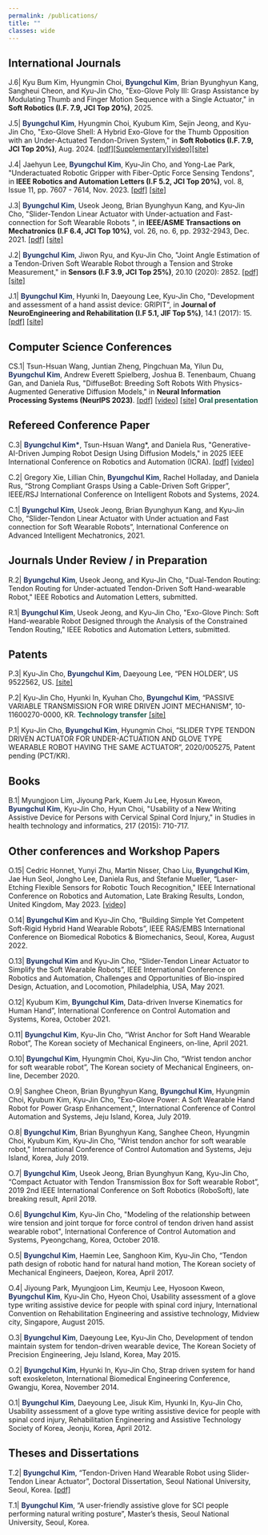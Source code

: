 ```yaml
---
permalink: /publications/
title: ""
classes: wide
---
```

International Journals
---

J.6| Kyu Bum Kim, Hyungmin Choi, <font color="#213363"><b>Byungchul Kim</b></font>, Brian Byunghyun Kang, Sangheui Cheon, and Kyu-Jin Cho, "Exo-Glove Poly III: Grasp Assistance by Modulating Thumb and Finger Motion Sequence with a Single Actuator," in **Soft Robotics (I.F. 7.9, JCI Top 20%)**, 2025.

J.5| <font color="#213363"><b>Byungchul Kim</b></font>, Hyungmin Choi, Kyubum Kim, Sejin Jeong, and Kyu-Jin Cho, "Exo-Glove Shell: A Hybrid Exo-Glove for the Thumb Opposition with an Under-Actuated Tendon-Driven System," in **Soft Robotics (I.F. 7.9, JCI Top 20%)**, Aug. 2024. [[pdf]][SoRoPDF][[Supplementary]][SoRoSM][[video]][SoRoVideo][[site]][ExoShell_Supp]

J.4| Jaehyun Lee, <font color="#213363"><b>Byungchul Kim</b></font>, Kyu-Jin Cho, and Yong-Lae Park, "Underactuated Robotic Gripper with Fiber-Optic Force Sensing Tendons", in **IEEE Robotics and Automation Letters (I.F 5.2, JCI Top 20%)**, vol. 8, Issue 11, pp. 7607 - 7614, Nov. 2023. [[pdf]][RAL_pdf] [[site]][RAL_link]

J.3|  <font color="#213363"><b>Byungchul Kim</b></font>, Useok Jeong, Brian Byunghyun Kang, and Kyu-Jin Cho, "Slider-Tendon Linear Actuator with Under-actuation and Fast-connection for Soft Wearable Robots ", in **IEEE/ASME Transactions on Mechatronics (I.F 6.4, JCI Top 10%)**, vol. 26, no. 6, pp. 2932-2943, Dec. 2021. [[pdf]][Tmech_pdf] [[site]][Tmech_link] 

J.2| <font color="#213363"><b>Byungchul Kim</b></font>, Jiwon Ryu, and Kyu-Jin Cho, "Joint Angle Estimation of a Tendon-Driven Soft Wearable Robot through a Tension and Stroke Measurement," in **Sensors (I.F 3.9, JCI Top 25%)**, 20.10 (2020): 2852. [[pdf]][Sensors_pdf] [[site]][Sensors_link]

J.1| <font color="#213363"><b>Byungchul Kim</b></font>, Hyunki In, Daeyoung Lee, Kyu-Jin Cho, "Development and assessment of a hand assist device: GRIPIT", in **Journal of NeuroEngineering and Rehabilitation (I.F 5.1, JIF Top 5%)**, 14.1 (2017): 15. [[pdf]][JNER_pdf] [[site]][JNER_link]

Computer Science Conferences
---

CS.1| Tsun-Hsuan Wang, Juntian Zheng, Pingchuan Ma, Yilun Du,  <font color="#213363"><b>Byungchul Kim</b></font>, Andrew Everett Spielberg, Joshua B. Tenenbaum, Chuang Gan, and Daniela Rus, "DiffuseBot: Breeding Soft Robots With Physics-Augmented Generative Diffusion Models," in **Neural Information Processing Systems (NeurIPS 2023)**. [[pdf]][NeruIPS2023_pdf] [[video]][NeruIPSvideo] [[site]][NeruIPSsite] <font color="#17594A"><b>**Oral presentation**</b></font><br>

Refereed Conference Paper
---

C.3|  <font color="#213363"><b>Byungchul Kim*</b></font>, Tsun-Hsuan Wang*, and Daniela Rus, "Generative-AI-Driven Jumping Robot Design Using Diffusion Models," in 2025 IEEE International Conference on Robotics and Automation (ICRA). [[pdf]][ICRA2025_pdf] [[video]][ICRA2025_video]

C.2|  Gregory Xie, Lillian Chin, <font color="#213363"><b>Byungchul Kim</b></font>, Rachel Holladay, and Daniela Rus, “Strong Compliant Grasps Using a Cable-Driven Soft Gripper”, IEEE/RSJ International Conference on Intelligent Robots and Systems, 2024.

C.1|	<font color="#213363"><b>Byungchul Kim</b></font>, Useok Jeong, Brian Byunghyun Kang, and Kyu-Jin Cho, “Slider-Tendon Linear Actuator with Under actuation and Fast connection for Soft Wearable Robots”, International Conference on Advanced Intelligent Mechatronics, 2021.

Journals Under Review / in Preparation
---

R.2| <font color="#213363"><b>Byungchul Kim</b></font>, Useok Jeong, and Kyu-Jin Cho, "Dual-Tendon Routing: Tendon Routing for Under-actuated Tendon-Driven Soft Hand-wearable Robot," IEEE Robotics and Automation Letters, submitted.

R.1| <font color="#213363"><b>Byungchul Kim</b></font>, Useok Jeong, and Kyu-Jin Cho, "Exo-Glove Pinch: Soft Hand-wearable Robot Designed through the Analysis of the Constrained Tendon Routing," IEEE Robotics and Automation Letters, submitted.

Patents
---

P.3| Kyu-Jin Cho, <font color="#213363"><b>Byungchul Kim</b></font>, Daeyoung Lee, “PEN HOLDER”, US 9522562, US. [[site]][penholder_patent_link]

P.2| Kyu-Jin Cho, Hyunki In, Kyuhan Cho, <font color="#213363"><b>Byungchul Kim</b></font>, “PASSIVE VARIABLE TRANSMISSION FOR WIRE DRIVEN JOINT MECHANISM”, 10-11600270-0000, KR. <font color="#17594A"><b>**Technology transfer**</b> </font> [[site]][pvt_patent_link]

P.1| Kyu-Jin Cho, <font color="#213363"><b>Byungchul Kim</b></font>, Hyungmin Choi, “SLIDER TYPE TENDON DRIVEN ACTUATOR FOR UNDER-ACTUATION AND GLOVE TYPE WEARABLE ROBOT HAVING THE SAME ACTUATOR”, 2020/005275, Patent pending (PCT/KR).

Books
---

B.1| Myungjoon Lim, Jiyoung Park, Kuem Ju Lee, Hyosun Kweon, <font color="#213363"><b>Byungchul Kim</b></font>, Kyu-Jin Cho, Hyun Choi, "Usability of a New Writing Assistive Device for Persons with Cervical Spinal Cord Injury," in Studies in health technology and informatics, 217 (2015): 710-717.

Other conferences and Workshop Papers
---

O.15| Cedric Honnet, Yunyi Zhu, Martin Nisser, Chao Liu, <font color="#213363"><b>Byungchul Kim</b></font>, Jae Hun Seol, Jongho Lee, Daniela Rus, and Stefanie Mueller, “Laser-Etching Flexible Sensors for Robotic Touch Recognition," IEEE International Conference on Robotics and Automation, Late Braking Results, London, United Kingdom, May 2023. [[video]][SensorMIT]

O.14|	<font color="#213363"><b>Byungchul Kim</b></font> and Kyu-Jin Cho, “Building Simple Yet Competent Soft-Rigid Hybrid Hand Wearable Robots”, IEEE RAS/EMBS International Conference on Biomedical Robotics & Biomechanics, Seoul, Korea, August 2022.

O.13|	<font color="#213363"><b>Byungchul Kim</b></font> and Kyu-Jin Cho, “Slider-Tendon Linear Actuator to Simplify the Soft Wearable Robots”, IEEE International Conference on Robotics and Automation, Challenges and Opportunities of Bio-inspired Design, Actuation, and Locomotion, Philadelphia, USA, May 2021.

O.12| Kyubum Kim, <font color="#213363"><b>Byungchul Kim</b></font>, Data-driven Inverse Kinematics for Human Hand”, International Conference on Control Automation and Systems, Korea, October 2021.

O.11| <font color="#213363"><b>Byungchul Kim</b></font>, Kyu-Jin Cho, “Wrist Anchor for Soft Hand Wearable Robot”, The Korean society of Mechanical Engineers, on-line, April 2021.

O.10| <font color="#213363"><b>Byungchul Kim</b></font>, Hyungmin Choi, Kyu-Jin Cho, “Wrist tendon anchor for soft wearable robot”, The Korean society of Mechanical Engineers, on-line, December 2020.

O.9| Sanghee Cheon, Brian Byunghyun Kang, <font color="#213363"><b>Byungchul Kim</b></font>, Hyungmin Choi, Kyubum Kim, Kyu-Jin Cho, "Exo-Glove Power: A Soft Wearable Hand Robot for Power Grasp Enhancement,", International Conference of Control Automation and Systems, Jeju Island, Korea, July 2019.

O.8| <font color="#213363"><b>Byungchul Kim</b></font>, Brian Byunghyun Kang, Sanghee Cheon, Hyungmin Choi, Kyubum Kim, Kyu-Jin Cho, "Wrist tendon anchor for soft wearable robot," International Conference of Control Automation and Systems, Jeju Island, Korea, July 2019.

O.7| <font color="#213363"><b>Byungchul Kim</b></font>, Useok Jeong, Brian Byunghyun Kang, Kyu-Jin Cho, “Compact Actuator with Tendon Transmission Box for Soft wearable Robot”, 2019 2nd IEEE International Conference on Soft Robotics (RoboSoft), late breaking result, April 2019.

O.6| <font color="#213363"><b>Byungchul Kim</b></font>, Kyu-Jin Cho, "Modeling of the relationship between wire tension and joint torque for force control of tendon driven hand assist wearable robot", International Conference of Control Automation and Systems, Pyeongchang, Korea, October 2018.

O.5| <font color="#213363"><b>Byungchul Kim</b></font>, Haemin Lee, Sanghoon Kim, Kyu-Jin Cho, “Tendon path design of robotic hand for natural hand motion, The Korean society of Mechanical Engineers, Daejeon, Korea, April 2017.

O.4| Jiyoung Park, Myungjoon Lim, Keumju Lee, Hyosoon Kweon, <font color="#213363"><b>Byungchul Kim</b></font>, Kyu-Jin Cho, Hyeon Choi, Usability assessment of a glove type writing assistive device for people with spinal cord injury, International Convention on Rehabilitation Engineering and assistive technology, Midview city, Singapore, August 2015.

O.3| <font color="#213363"><b>Byungchul Kim</b></font>, Daeyoung Lee, Kyu-Jin Cho, Development of tendon maintain system for tendon-driven wearable device, The Korean Society of Precision Engineering, Jeju Island, Korea, May 2015.

O.2| <font color="#213363"><b>Byungchul Kim</b></font>, Hyunki In, Kyu-Jin Cho, Strap driven system for hand soft exoskeleton, International Biomedical Engineering Conference, Gwangju, Korea, November 2014.

O.1| <font color="#213363"><b>Byungchul Kim</b></font>, Daeyoung Lee, Jisuk Kim, Hyunki In, Kyu-Jin Cho, Usability assessment of a glove type writing assistive device for people with spinal cord injury, Rehabilitation Engineering and Assistive Technology Society of Korea, Jeonju, Korea, April 2012.

Theses and Dissertations
---

T.2| <font color="#213363"><b>Byungchul Kim</b></font>, “Tendon-Driven Hand Wearable Robot using Slider-Tendon Linear Actuator”, Doctoral Dissertation, Seoul National University, Seoul, Korea. [[pdf]][thesis_pdf]

T.1| <font color="#213363"><b>Byungchul Kim</b></font>, “A user-friendly assistive glove for SCI people performing natural writing posture”, Master’s thesis, Seoul National University, Seoul, Korea.

[Tmech_pdf]:https://github.com/bc-kim/bc-kim.github.io/blob/master/assets/Publications/Slider-Tendon_Linear_Actuator_With_Under-Actuation_and_Fast-Connection_for_Soft_Wearable_Robots.pdf
[Tmech_link]: https://ieeexplore.ieee.org/document/9314058 

[Sensors_pdf]:https://github.com/bc-kim/bc-kim.github.io/blob/master/assets/Publications/Kim%2C%20Ryu%2C%20Cho%20-%202020%20-%20Joint%20Angle%20Estimation%20of%20a%20Tendon-driven%20Soft%20Wearable%20Robot%20through%20a%20Tension%20and%20Stroke%20Measurement.pdf
[Sensors_link]: https://www.mdpi.com/718524 

[JNER_pdf]:https://github.com/bc-kim/bc-kim.github.io/blob/master/assets/Publications/Kim%20et%20al.%20-%202017%20-%20Development%20and%20assessment%20of%20a%20hand%20assist%20device%20GRIPIT.pdf
[JNER_link]: https://jneuroengrehab.biomedcentral.com/articles/10.1186/s12984-017-0223-4

[penholder_patent_link]: https://www.google.co.kr/patents/US9522562?dq=US+9,522,562+B2&hl=ko&sa=X&ved=0ahUKEwinpdrHyuzVAhVHXrwKHZx4B9cQ6AEIJDAA
[pvt_patent_link]: https://patents.google.com/patent/KR101600270B1/ko

[ExoShell_Supp]: https://sites.google.com/view/exo-gloveshell/
[SensorMIT]: https://www.youtube.com/watch?v=o4CEsLRgKqg

[RAL_link]: https://ieeexplore.ieee.org/abstract/document/10250947
[RAL_pdf]: https://github.com/bc-kim/bc-kim.github.io/blob/master/assets/Publications/Underactuated_Robotic_Gripper_With_Fiber-Optic_Force_Sensing_Tendons.pdf

[NeruIPSsite]:https://diffusebot.github.io/
[NeruIPS2023_pdf]: https://github.com/bc-kim/bc-kim.github.io/blob/master/assets/Publications/10463_diffusebot_breeding_soft_robot.pdf
[NeruIPSvideo]: https://www.youtube.com/watch?v=LSzasdvD3Ss

[thesis_pdf]: https://github.com/bc-kim/bc-kim.github.io/blob/master/assets/Publications/Thesis_Paper.pdf

[SoRoPDF]: https://github.com/bc-kim/bc-kim.github.io/blob/master/assets/Publications/soro_main.pdf
[SoRoSM]: https://github.com/bc-kim/bc-kim.github.io/blob/master/assets/Publications/soro_sm.pdf
[SoRoVideo]: https://youtu.be/yM8G0V4FGkk

[ICRA2025site]:https://diffusebot.github.io/
[ICRA2025_pdf]: https://github.com/bc-kim/bc-kim.github.io/blob/master/assets/Publications/_ICRA__Generative_AI_Driven_Jumping_Robot_Design_Using_Diffusion_Models.pdf
[ICRA2025_video]: https://youtu.be/seLBEMrhMjI
